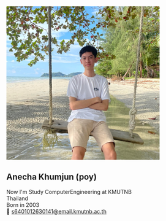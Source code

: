 <img src="Mypicture.jpg" width="400" height="400">

## Anecha Khumjun (poy)
Now I'm Study ComputerEngineering at KMUTNB  
Thailand  
Born in 2003  
:envelope_with_arrow: s6401012630141@email.kmutnb.ac.th


